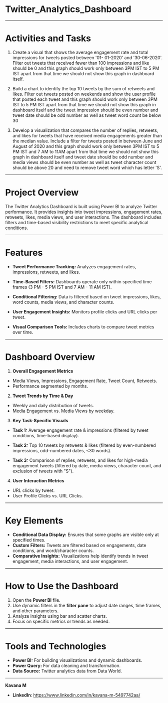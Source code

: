 # Twitter_Analytics_Dashboard
__________________________________________________________________________________________________________________________________________

# **Activities and Tasks**

1. Create a visual that shows the average engagement rate and total impressions for tweets posted between '01- 01-2020' and '30-06-2020'. Filter out tweets that received fewer than 100 impressions and like should be 0 and this graph should work only between 3PM IST to 5 PM IST apart from that time we should not show this graph in dashboard itself.

2. Build a chart to identify the top 10 tweets by the sum of retweets and likes. Filter out tweets posted on weekends and show the user profile that posted each tweet and this graph should work only between 3PM IST to 5 PM IST apart from that time we should not show this graph in dashboard itself and the tweet impression should be even number and tweet date should be odd number as well as tweet word count be below 30

3. Develop a visualization that compares the number of replies, retweets, and likes for tweets that have received media engagements greater than the median value. Include a filter for tweets posted in between June and August of 2020 and this graph should work only between 3PM IST to 5 PM IST and 7 AM to 11AM apart from that time we should not show this graph in dashboard itself and tweet date should be odd number and media views should be even number as well as tweet character count should be above 20 and need to remove tweet word which has letter 'S'.
__________________________________________________________________________________________________________________________________________

# **Project Overview**

The Twitter Analytics Dashboard is built using Power BI to analyze Twitter performance. It provides insights into tweet impressions, engagement rates, retweets, likes, media views, and user interactions. The dashboard includes filters and time-based visibility restrictions to meet specific analytical conditions.
__________________________________________________________________________________________________________________________________________

# **Features**

* **Tweet Performance Tracking:** Analyzes engagement rates, impressions, retweets, and likes.

* **Time-Based Filters:** Dashboards operate only within specified time frames (3 PM - 5 PM IST and 7 AM - 11 AM IST).

* **Conditional Filtering:** Data is filtered based on tweet impressions, likes, word counts, media views, and character counts.

* **User Engagement Insights:** Monitors profile clicks and URL clicks per tweet.

* **Visual Comparison Tools:** Includes charts to compare tweet metrics over time.
__________________________________________________________________________________________________________________________________________

# **Dashboard Overview**

1. **Overall Engagement Metrics**
* Media Views, Impressions, Engagement Rate, Tweet Count, Retweets.
* Performance segmented by months.
  
2. **Tweet Trends by Time & Day**
* Weekly and daily distribution of tweets.
* Media Engagement vs. Media Views by weekday.

3. **Key Task-Specific Visuals**
   
* **Task 1:** Average engagement rate & impressions (filtered by tweet conditions, time-based display).

* **Task 2:** Top 10 tweets by retweets & likes (filtered by even-numbered impressions, odd-numbered dates, <30 words).

* **Task 3:** Comparison of replies, retweets, and likes for high-media engagement tweets (filtered by date, media views, character count, and exclusion of tweets with "S").

4. **User Interaction Metrics**
   
* URL clicks by tweet.
* User Profile Clicks vs. URL Clicks.
__________________________________________________________________________________________________________________________________________

# **Key Elements**

* **Conditional Data Display:** Ensures that some graphs are visible only at specified times.
* **Custom Filters:** Tweets are filtered based on engagements, date conditions, and word/character counts.
* **Comparative Insights:** Visualizations help identify trends in tweet engagement, media interactions, and user engagement.
__________________________________________________________________________________________________________________________________________

# **How to Use the Dashboard**
1. Open the **Power BI** file.
2. Use dynamic filters in the **filter pane** to adjust date ranges, time frames, and other parameters.
3. Analyze insights using bar and scatter charts.
4. Focus on specific metrics or trends as needed.
__________________________________________________________________________________________________________________________________________

# **Tools and Technologies**
* **Power BI:** For building visualizations and dynamic dashboards.
* **Power Query:** For data cleaning and transformation.
* **Data Source:** Twitter analytics data from Data World.
_________________________________________________________________________________________________________________________________________

**Kavana M**
* **LinkedIn**: https://www.linkedin.com/in/kavana-m-5497742aa/
